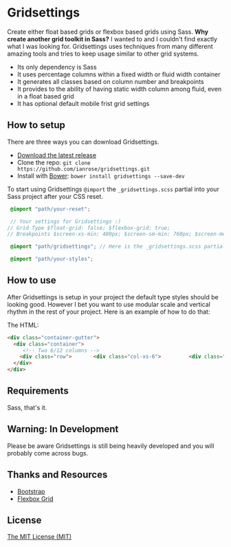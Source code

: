 Gridsettings
============

Create either float based grids or flexbox based grids using Sass. **Why create another grid toolkit in Sass?** I wanted to and I couldn't find exactly what I was looking for. Gridsettings uses techniques from many different amazing tools and tries to keep usage similar to other grid systems.

 * Its only dependency is Sass
 * It uses percentage columns within a fixed width or fluid width container
 * It generates all classes based on column number and breakpoints
 * It provides to the ability of having static width column among fluid, even in a float based grid
 * It has optional default mobile frist grid settings

## How to setup

There are three ways you can download Gridsettings.

* [Download the latest release](https://github.com/ianrose/gridsettings/releases/latest)
* Clone the repo: `git clone https://github.com/ianrose/gridsettings.git`
* Install with [Bower](http://bower.io/): `bower install gridsettings --save-dev`

To start using Gridsettings `@import` the `_gridsettings.scss` partial into your Sass project after your CSS reset.

```scss
 @import "path/your-reset";

 // Your settings for Gridsettings :)
// Grid Type $float-grid: false; $flexbox-grid: true; 
// Breakpoints $screen-xs-min: 480px; $screen-sm-min: 768px; $screen-md-min: 992px; $screen-lg-min: 1230px;  // Grid attributes $grid-gutter: 12px; $grid-columns: 12; $static-col-width: 300px; $static-col-name: static; $grid-col-name: col-; $grid-xs-bp-name: xs-; $grid-sm-bp-name: sm-; $grid-md-bp-name: md-; $grid-lg-bp-name: lg-; $grid-push-name: push-; $grid-pull-name: pull-; $grid-offset-name: offset-; $grid-container-name: container; $grid-row-name: row; $grid-container-gutter-name: #{$grid-container-name}-gutter; $container-sm-width: 750px; $container-sm-width: 750px; $container-md-width: 970px; $container-lg-width: 1200px;

 @import "path/gridsettings"; // Here is the _gridsettings.scss partial

 @import "path/your-styles";
```

## How to use

After Gridsettings is setup in your project the default type styles should be looking good. However I bet you want to use modular scale and vertical rhythm in the rest of your project. Here is an example of how to do that:

The HTML:

```html
<div class="container-gutter">
  <div class="container">
     <!-- Two 6/12 columns -->
    <div class="row">       <div class="col-xs-6">         <div class="content">Content-</div>       </div>       <div class="col-xs-6">         <div class="content">Content</div>       </div>     </div>
  </div>
</div>
```

## Requirements

Sass, that's it.

## Warning: In Development

Please be aware Gridsettings is still being heavily developed and you will probably come across bugs.

## Thanks and Resources

* [Bootstrap](https://github.com/twbs/bootstrap-sass)
* [Flexbox Grid](https://github.com/kristoferjoseph/flexboxgrid)

## License

[The MIT License (MIT)](https://github.com/ianrose/gridsettings/blob/master/LICENSE)
